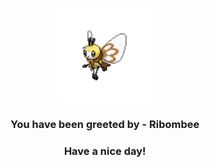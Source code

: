 <p align="center">
            <img src="https://raw.githubusercontent.com/PokeAPI/sprites/master/sprites/pokemon/743.png" width="150" height="150">
          </p>
          <h3 align="center">You have been greeted by - <b>Ribombee</b></h3>
          <h3 align="center">Have a nice day!</h3>
        